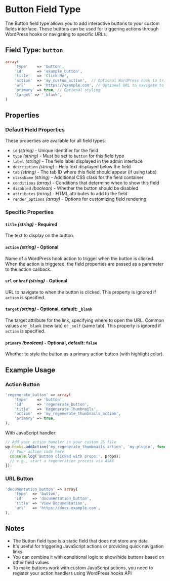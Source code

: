# Button Field Type

The Button field type allows you to add interactive buttons to your custom fields interface. These buttons can be used for triggering actions through WordPress hooks or navigating to specific URLs.

## Field Type: `button`

```php
array(
    'type'    => 'button',
    'id'      => 'example_button',
    'title'   => 'Click Me',
    'action'  => 'my_custom_action',  // Optional WordPress hook to trigger
    'url'     => 'https://example.com', // Optional URL to navigate to
    'primary' => true, // Optional styling
    'target' => '_blank',
)
```

## Properties

### Default Field Properties

These properties are available for all field types:

- `id` _(string)_ - Unique identifier for the field
- `type` _(string)_ - Must be set to `button` for this field type
- `label` _(string)_ - The field label displayed in the admin interface
- `description` _(string)_ - Help text displayed below the field
- `tab` _(string)_ - The tab ID where this field should appear (if using tabs)
- `className` _(string)_ - Additional CSS class for the field container
- `conditions` _(array)_ - Conditions that determine when to show this field
- `disabled` _(boolean)_ - Whether the button should be disabled
- `attributes` _(array)_ - HTML attributes to add to the field
- `render_options` _(array)_ - Options for customizing field rendering

### Specific Properties

#### `title` _(string)_ - Required

The text to display on the button.

#### `action` _(string)_ - Optional

Name of a WordPress hook action to trigger when the button is clicked. When the action is triggered, the field properties are passed as a parameter to the action callback.

#### `url` or `href` _(string)_ - Optional

URL to navigate to when the button is clicked. This property is ignored if `action` is specified.

#### `target` _(string)_ - Optional, default: `_blank`

The target attribute for the link, specifying where to open the URL. Common values are `_blank` (new tab) or `_self` (same tab). This property is ignored if `action` is specified.

#### `primary` _(boolean)_ - Optional, default: `false`

Whether to style the button as a primary action button (with highlight color).

## Example Usage

### Action Button

```php
'regenerate_button' => array(
    'type'    => 'button',
    'id'      => 'regenerate_button',
    'title'   => 'Regenerate Thumbnails',
    'action'  => 'my_regenerate_thumbnails_action',
    'primary' => true,
),
```

With JavaScript handler:

```javascript
// Add your action handler in your custom JS file
wp.hooks.addAction('my_regenerate_thumbnails_action', 'my-plugin', function(props) {
  // Your action code here
  console.log('Button clicked with props:', props);
  // e.g., start a regeneration process via AJAX
});
```

### URL Button

```php
'documentation_button' => array(
    'type'  => 'button',
    'id'    => 'documentation_button',
    'title' => 'View Documentation',
    'url'   => 'https://docs.example.com',
),
```

## Notes

- The Button field type is a static field that does not store any data
- It's useful for triggering JavaScript actions or providing quick navigation links
- You can combine it with conditional logic to show/hide buttons based on other field values
- To make buttons work with custom JavaScript actions, you need to register your action handlers using WordPress hooks API
